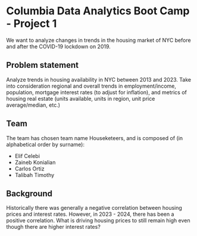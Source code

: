 # Columbia Data Analytics Boot Camp - Project 1

We want to analyze changes in trends in the housing market of NYC before and
after the COVID-19 lockdown on 2019.

## Problem statement

Analyze trends in housing availability in NYC between 2013 and 2023.  Take into
consideration regional and overall trends in employment/income, population,
mortgage interest rates (to adjust for inflation), and metrics of housing real
estate (units available, units in region, unit price average/median, etc.)

## Team

The team has chosen team name Houseketeers, and is composed of (in alphabetical
order by surname):

* Elif Celebi
* Zaineb Konialian
* Carlos Ortiz
* Talibah Timothy

## Background

Historically there was generally a negative correlation between housing prices
and interest rates.  However, in 2023 - 2024, there has been a positive
correlation.  What is driving housing prices to still remain high even though
there are higher interest rates?

